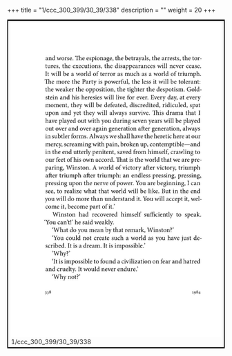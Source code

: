 +++
title = "1/ccc_300_399/30_39/338"
description = ""
weight = 20
+++

<table style="border:2px solid black;max-width:800px;max-height:800px;" 
><tr><td><img class="center-fit-jpg"
src="/jpg_/out_jpg_1984__338.jpg"  >1/ccc_300_399/30_39/338</img></td></tr></table>